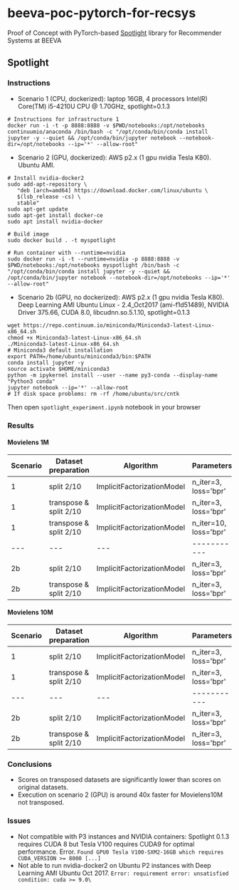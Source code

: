 # beeva-poc-pytorch-for-recsys
Proof of Concept with PyTorch-based [Spotlight](https://github.com/maciejkula/spotlight) library for Recommender Systems at BEEVA

## Spotlight

### Instructions

* Scenario 1 (CPU, dockerized): laptop 16GB, 4 processors Intel(R) Core(TM) i5-4210U CPU @ 1.70GHz, spotlight=0.1.3

```
# Instructions for infrastructure 1
docker run -i -t -p 8888:8888 -v $PWD/notebooks:/opt/notebooks continuumio/anaconda /bin/bash -c "/opt/conda/bin/conda install jupyter -y --quiet && /opt/conda/bin/jupyter notebook --notebook-dir=/opt/notebooks --ip='*' --allow-root"
```

* Scenario 2 (GPU, dockerized): AWS p2.x (1 gpu nvidia Tesla K80). Ubuntu AMI.
```
# Install nvidia-docker2
sudo add-apt-repository \
   "deb [arch=amd64] https://download.docker.com/linux/ubuntu \
   $(lsb_release -cs) \
   stable"
sudo apt-get update
sudo apt-get install docker-ce
sudo apt install nvidia-docker

# Build image
sudo docker build . -t myspotlight

# Run container with --runtime=nvidia
sudo docker run -i -t --runtime=nvidia -p 8888:8888 -v $PWD/notebooks:/opt/notebooks myspotlight /bin/bash -c "/opt/conda/bin/conda install jupyter -y --quiet && /opt/conda/bin/jupyter notebook --notebook-dir=/opt/notebooks --ip='*' --allow-root"

```
* Scenario 2b (GPU, no dockerized):  AWS p2.x (1 gpu nvidia Tesla K80). Deep Learning AMI Ubuntu Linux - 2.4_Oct2017 (ami-f1d51489), NVIDIA Driver 375.66, CUDA 8.0, libcudnn.so.5.1.10, spotlight=0.1.3
```
wget https://repo.continuum.io/miniconda/Miniconda3-latest-Linux-x86_64.sh
chmod +x Miniconda3-latest-Linux-x86_64.sh
./Miniconda3-latest-Linux-x86_64.sh
# Miniconda3 default installation
export PATH=/home/ubuntu/miniconda3/bin:$PATH
conda install jupyter -y
source activate $HOME/miniconda3
python -m ipykernel install --user --name py3-conda --display-name "Python3 conda"
jupyter notebook --ip='*' --allow-root
# If disk space problems: rm -rf /home/ubuntu/src/cntk
```
Then open `spotlight_experiment.ipynb` notebook in your browser

### Results

#### Movielens 1M

| Scenario | Dataset preparation | Algorithm | Parameters | MAP | F1 score | training time
| --- | --- | --- | -----------| ---- | --- | ---
| 1 | split 2/10 | ImplicitFactorizationModel | n_iter=3, loss='bpr'| 0.079+-0.0005 | 0.057+-0.0005 | 60 +-1s
| 1 | transpose & split 2/10 | ImplicitFactorizationModel | n_iter=3, loss='bpr'| 0.063+-0.0005 | 0.037+-0.001 | 64.5 +-1.5s
| 1 | transpose & split 2/10 | ImplicitFactorizationModel | n_iter=10, loss='bpr'| 0.068 | 0.038 |
| --- | --- | --- | -----------| ---- | --- | ---
| 2b | split 2/10 | ImplicitFactorizationModel | n_iter=3, loss='bpr'| 0.078 +-0.001  | 0.055 +-0.002 | 19s +-0.5s
| 2b | transpose & split 2/10 | ImplicitFactorizationModel | n_iter=3, loss='bpr'| 0.064 +-0.003 | 0.037 +-0.001 | 16.5s +-0.5s 


#### Movielens 10M

| Scenario | Dataset preparation | Algorithm | Parameters | MAP | F1 score | training time
| --- | --- | --- | -----------| ---- | --- | ---
| 1 | split 2/10 | ImplicitFactorizationModel | n_iter=3, loss='bpr'| 0.076 | 0.059 | 3h33:09s
| 1 | transpose & split 2/10 | ImplicitFactorizationModel | n_iter=3, loss='bpr'| 0.040 | 0.025 |2h:39:41s
| --- | --- | --- | -----------| ---- | --- | ---
| 2b | split 2/10 | ImplicitFactorizationModel | n_iter=3, loss='bpr'| 0.077 +-0.001 | 0.059 +-0.001 | 5:08.5s +-0.5s
| 2b | transpose & split 2/10 | ImplicitFactorizationModel | n_iter=3, loss='bpr'| 0.038+-0.002 | 0.023+-0.002 | 5:05.5s +-0.5s

### Conclusions
* Scores on transposed datasets are significantly lower than scores on original datasets.
* Execution on scenario 2 (GPU) is around 40x faster for Movielens10M not transposed.

### Issues
* Not compatible with P3 instances and NVIDIA containers: Spotlight 0.1.3 requires CUDA 8 but Tesla V100 requires CUDA9 for optimal performance. Error. `Found GPU0 Tesla V100-SXM2-16GB which requires CUDA_VERSION >= 8000 [...]`
* Not able to run nvidia-docker2 on Ubuntu P2 instances with Deep Learning AMI Ubuntu Oct 2017. `Error: requirement error: unsatisfied condition: cuda >= 9.0\`
